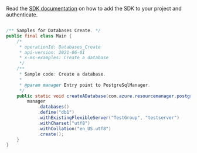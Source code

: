 Read the [SDK documentation](https://github.com/Azure/azure-sdk-for-java/blob/azure-resourcemanager-postgresqlflexibleserver_1.0.0-beta.3/sdk/postgresqlflexibleserver/azure-resourcemanager-postgresqlflexibleserver/README.md) on how to add the SDK to your project and authenticate.

```java

/** Samples for Databases Create. */
public final class Main {
    /*
     * operationId: Databases_Create
     * api-version: 2021-06-01
     * x-ms-examples: Create a database
     */
    /**
     * Sample code: Create a database.
     *
     * @param manager Entry point to PostgreSqlManager.
     */
    public static void createADatabase(com.azure.resourcemanager.postgresqlflexibleserver.PostgreSqlManager manager) {
        manager
            .databases()
            .define("db1")
            .withExistingFlexibleServer("TestGroup", "testserver")
            .withCharset("utf8")
            .withCollation("en_US.utf8")
            .create();
    }
}
```
